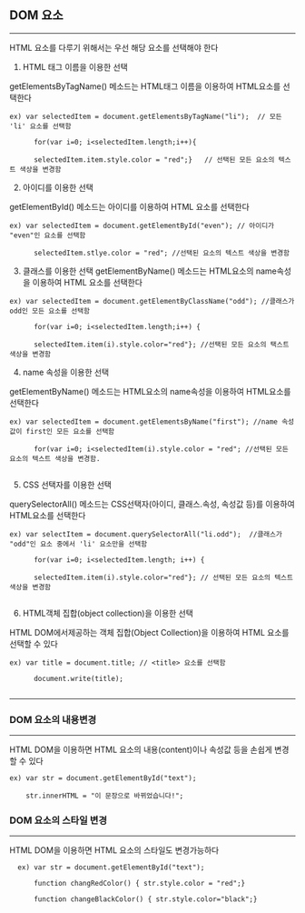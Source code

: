 ## DOM 요소
---

HTML 요소를 다루기 위해서는 우선 해당 요소를 선택해야 한다
1. HTML 태그 이름을 이용한 선택<br/>  
  
  getElementsByTagName() 메소드는 HTML태그 이름을 이용하여 HTML요소를 선택한다  
  ```
  ex) var selectedItem = document.getElementsByTagName("li");  // 모든 'li' 요소를 선택함
  
      for(var i=0; i<selectedItem.length;i++){
  
      selectedItem.item.style.color = "red";}   // 선택된 모든 요소의 텍스트 색상을 변경함 
  ```
2. 아이디를 이용한 선택
  
  getElementById() 메소드는 아이디를 이용하여 HTML 요소를 선택한다
  ```
  ex) var selectedItem = document.getElementById("even"); // 아이디가 "even"인 요소를 선택함
  
      selectedItem.stlye.color = "red"; //선택된 요소의 텍스트 색상을 변경함
  ```
3. 클래스를 이용한 선택 
  getElementByName() 메소드는 HTML요소의 name속성을 이용하여 HTML 요소를 선택한다 
  ```
  ex) var selectedItem = document.getElementByClassName("odd"); //클래스가 odd인 모든 요소를 선택함
  
      for(var i=0; i<selectedItem.length;i++) {                                                
  
      selectedItem.item(i).style.color="red"}; //선택된 모든 요소의 택스트 색상을 변경함  
  ```
4. name 속성을 이용한 선택
  
  getElementByName() 메소드는 HTML요소의 name속성을 이용하여 HTML요소를 선택한다 
  ```
  ex) var selectedItem = document.getElementsByName("first"); //name 속성 값이 first인 모든 요소를 선택함 
    
      for(var i=0; i<selectedItem(i).style.color = "red"; //선택된 모든 요소의 텍스트 색상을 변경함.  
      
  ```
5. CSS 선택자를 이용한 선택  

  querySelectorAll() 메소드는 CSS선택자(아이디, 클래스.속성, 속성값 등)를 이용하여 HTML요소를 선택한다
  ```
  ex) var selectItem = document.querySelectorAll("li.odd");  //클래스가 "odd"인 요소 중에서 'li' 요소만을 선택함  

      for(var i=0; i<selectedItem.length; i++) { 
        
      selectedItem.item(i).style.color="red"}; // 선택된 모든 요소의 텍스트 색상을 변경함  
      
  ```
6. HTML객체 집합(object collection)을 이용한 선택

  HTML DOM에서제공하는 객체 집합(Object Collection)을 이용하여 HTML 요소를 선택할 수 있다
  ```
  ex) var title = document.title; // <title> 요소를 선택함  
  
      document.write(title); 
      
  ```
  ---
 ### DOM 요소의 내용변경
  ---
  HTML DOM을 이용하면 HTML 요소의 내용(content)이나 속성값 등을 손쉽게 변경할 수 있다 
  ```
  ex) var str = document.getElementById("text");
  
      str.innerHTML = "이 문장으로 바뀌었습니다!";
  ```
  
  ### DOM 요소의 스타일 변경
  ---
  HTML DOM을 이용하면 HTML 요소의 스타일도 변경가능하다
  ```
    ex) var str = document.getElementById("text");  
    
        function changRedColor() { str.style.color = "red";}  
    
        function changeBlackColor() { str.style.color="black";} 
  ```
